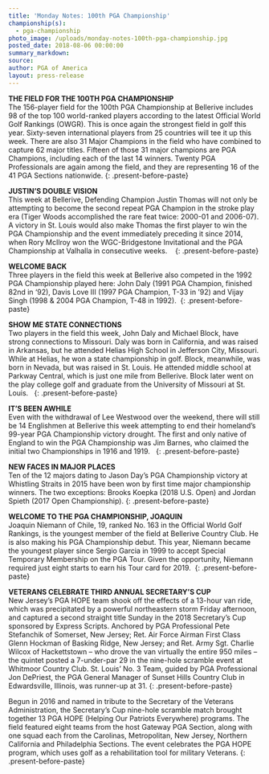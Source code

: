 ```yaml
---
title: 'Monday Notes: 100th PGA Championship'
championship(s):
  - pga-championship
photo_image: /uploads/monday-notes-100th-pga-championship.jpg
posted_date: 2018-08-06 00:00:00
summary_markdown:
source:
author: PGA of America
layout: press-release
---
```


**THE FIELD FOR THE 100TH PGA CHAMPIONSHIP**<br>The 156-player field for the 100th PGA Championship at Bellerive includes 98 of the top 100 world-ranked players according to the latest Official World Golf Rankings (OWGR). This is once again the strongest field in golf this year. Sixty-seven international players from 25 countries will tee it up this week. There are also 31 Major Champions in the field who have combined to capture 62 major titles. Fifteen of those 31 major champions are PGA Champions, including each of the last 14 winners. Twenty PGA Professionals are again among the field, and they are representing 16 of the 41 PGA Sections nationwide.
{: .present-before-paste}

**JUSTIN’S DOUBLE VISION**<br>This week at Bellerive, Defending Champion Justin Thomas will not only be attempting to become the second repeat PGA Champion in the stroke play era (Tiger Woods accomplished the rare feat twice: 2000-01 and 2006-07). A victory in St. Louis would also make Thomas the first player to win the PGA Championship and the event immediately preceding it since 2014, when Rory McIlroy won the WGC-Bridgestone Invitational and the PGA Championship at Valhalla in consecutive weeks. &nbsp;&nbsp;
{: .present-before-paste}

**WELCOME BACK**<br>Three players in the field this week at Bellerive also competed in the 1992 PGA Championship played here: John Daly (1991 PGA Champion, finished 82nd in ‘92), Davis Love III (1997 PGA Champion, T-33 in ’92) and Vijay Singh (1998 & 2004 PGA Champion, T-48 in 1992).&nbsp;
{: .present-before-paste}

**SHOW ME STATE CONNECTIONS**<br>Two players in the field this week, John Daly and Michael Block, have strong connections to Missouri. Daly was born in California, and was raised in Arkansas, but he attended Helias High School in Jefferson City, Missouri. While at Helias, he won a state championship in golf. Block, meanwhile, was born in Nevada, but was raised in St. Louis. He attended middle school at Parkway Central, which is just one mile from Bellerive. Block later went on the play college golf and graduate from the University of Missouri at St. Louis.&nbsp;&nbsp;
{: .present-before-paste}

**IT’S BEEN AWHILE**<br>Even with the withdrawal of Lee Westwood over the weekend, there will still be 14 Englishmen at Bellerive this week attempting to end their homeland’s 99-year PGA Championship victory drought. The first and only native of England to win the PGA Championship was Jim Barnes, who claimed the initial two Championships in 1916 and 1919.&nbsp;&nbsp;
{: .present-before-paste}

**NEW FACES IN MAJOR PLACES**<br>Ten of the 12 majors dating to Jason Day’s PGA Championship victory at Whistling Straits in 2015 have been won by first time major championship winners. The two exceptions: Brooks Koepka (2018 U.S. Open) and Jordan Spieth (2017 Open Championship).
{: .present-before-paste}

**WELCOME TO THE PGA CHAMPIONSHIP, JOAQUIN**<br>Joaquin Niemann of Chile, 19, ranked No. 163 in the Official World Golf Rankings, is the youngest member of the field at Bellerive Country Club. He is also making his PGA Championship debut. This year, Niemann became the youngest player since Sergio Garcia in 1999 to accept Special Temporary Membership on the PGA Tour. Given the opportunity, Niemann required just eight starts to earn his Tour card for 2019.&nbsp;
{: .present-before-paste}

**VETERANS CELEBRATE THIRD ANNUAL SECRETARY’S CUP**<br>New Jersey’s PGA HOPE team shook off the effects of a 13-hour van ride, which was precipitated by a powerful northeastern storm Friday afternoon, and captured a second straight title Sunday in the 2018 Secretary’s Cup sponsored by Express Scripts. Anchored by PGA Professional Pete Stefanchik of Somerset, New Jersey; Ret. Air Force Airman First Class Glenn Hockman of Basking Ridge, New Jersey; and Ret. Army Sgt. Charlie Wilcox of Hackettstown – who drove the van virtually the entire 950 miles – the quintet posted a 7-under-par 29 in the nine-hole scramble event at Whitmoor Country Club. St. Louis’ No. 3 Team, guided by PGA Professional Jon DePriest, the PGA General Manager of Sunset Hills Country Club in Edwardsville, Illinois, was runner-up at 31.
{: .present-before-paste}

Begun in 2016 and named in tribute to the Secretary of the Veterans Administration, the Secretary’s Cup nine-hole scramble match brought together 13 PGA HOPE (Helping Our Patriots Everywhere) programs. The field featured eight teams from the host Gateway PGA Section, along with one squad each from the Carolinas, Metropolitan, New Jersey, Northern California and Philadelphia Sections. The event celebrates the PGA HOPE program, which uses golf as a rehabilitation tool for military Veterans.
{: .present-before-paste}